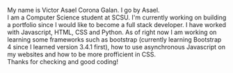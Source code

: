 My name is Victor Asael Corona Galan. I go by Asael. <br>
I am a Computer Science student at SCSU. 
I'm currently working on building a portfolio since I would like to become a full stack developer.
I have worked with Javascript, HTML, CSS and Python. As of right now I am working on learning some frameworks such as bootstrap
(currently learning Bootstrap 4 since I learned version 3.4.1 first), how to use asynchronous Javascript on my websites and 
how to be more profficient in CSS. <br>
Thanks for checking and good coding!
